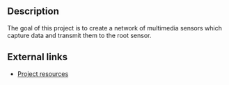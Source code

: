 <h2>Description</h2>
The goal of this project is to create a network of multimedia sensors which capture data and transmit them to the root sensor.

<h2>External links</h2>
<ul>
  <li><a href="https://sites.google.com/site/irtmiette/ir2/network">Project resources</a></li>
</ul>

